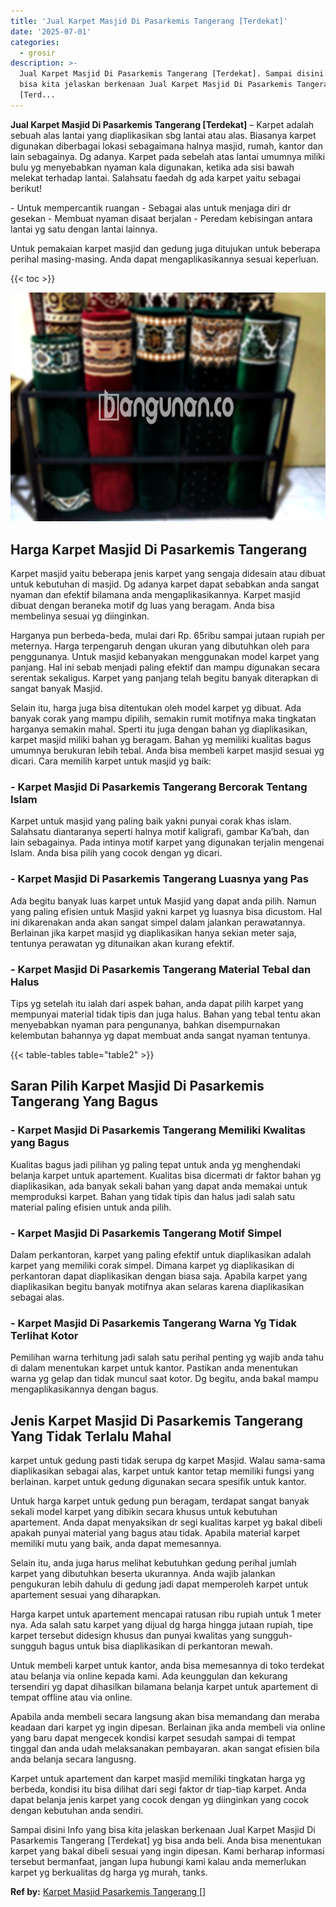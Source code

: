 ```yaml
---
title: 'Jual Karpet Masjid Di Pasarkemis Tangerang [Terdekat]'
date: '2025-07-01'
categories:
  - grosir
description: >-
  Jual Karpet Masjid Di Pasarkemis Tangerang [Terdekat]. Sampai disini Info yang
  bisa kita jelaskan berkenaan Jual Karpet Masjid Di Pasarkemis Tangerang
  [Terd...
---
```


**Jual Karpet Masjid Di Pasarkemis Tangerang \[Terdekat\]** – Karpet adalah sebuah alas lantai yang diaplikasikan sbg lantai atau alas. Biasanya karpet digunakan diberbagai lokasi sebagaimana halnya masjid, rumah, kantor dan lain sebagainya. Dg adanya. Karpet pada sebelah atas lantai umumnya miliki bulu yg menyebabkan nyaman kala digunakan, ketika ada sisi bawah melekat terhadap lantai. Salahsatu faedah dg ada karpet yaitu sebagai berikut!

\- Untuk mempercantik ruangan - Sebagai alas untuk menjaga diri dr gesekan - Membuat nyaman disaat berjalan - Peredam kebisingan antara lantai yg satu dengan lantai lainnya.

Untuk pemakaian karpet masjid dan gedung juga ditujukan untuk beberapa perihal masing-masing. Anda dapat mengaplikasikannya sesuai keperluan.

{{< toc >}}

![Jual Karpet Masjid Di Pasarkemis Tangerang [Terdekat]](/images/grosir-karpet-murah-38.png)

## Harga Karpet Masjid Di Pasarkemis Tangerang

Karpet masjid yaitu beberapa jenis karpet yang sengaja didesain atau dibuat untuk kebutuhan di masjid. Dg adanya karpet dapat sebabkan anda sangat nyaman dan efektif bilamana anda mengaplikasikannya. Karpet masjid dibuat dengan beraneka motif dg luas yang beragam. Anda bisa membelinya sesuai yg diinginkan.

Harganya pun berbeda-beda, mulai dari Rp. 65ribu sampai jutaan rupiah per meternya. Harga terpengaruh dengan ukuran yang dibutuhkan oleh para penggunanya. Untuk masjid kebanyakan menggunakan model karpet yang panjang. Hal ini sebab menjadi paling efektif dan mampu digunakan secara serentak sekaligus. Karpet yang panjang telah begitu banyak diterapkan di sangat banyak Masjid.

Selain itu, harga juga bisa ditentukan oleh model karpet yg dibuat. Ada banyak corak yang mampu dipilih, semakin rumit motifnya maka tingkatan harganya semakin mahal. Sperti itu juga dengan bahan yg diaplikasikan, karpet masjid miliki bahan yg beragam. Bahan yg memiliki kualitas bagus umumnya berukuran lebih tebal. Anda bisa membeli karpet masjid sesuai yg dicari. Cara memilih karpet untuk masjid yg baik:

### \- Karpet Masjid Di Pasarkemis Tangerang Bercorak Tentang Islam

Karpet untuk masjid yang paling baik yakni punyai corak khas islam. Salahsatu diantaranya seperti halnya motif kaligrafi, gambar Ka’bah, dan lain sebagainya. Pada intinya motif karpet yang digunakan terjalin mengenai Islam. Anda bisa pilih yang cocok dengan yg dicari.

### \- Karpet Masjid Di Pasarkemis Tangerang Luasnya yang Pas

Ada begitu banyak luas karpet untuk Masjid yang dapat anda pilih. Namun yang paling efisien untuk Masjid yakni karpet yg luasnya bisa dicustom. Hal ini dikarenakan anda akan sangat simpel dalam jalankan perawatannya. Berlainan jika karpet masjid yg diaplikasikan hanya sekian meter saja, tentunya perawatan yg ditunaikan akan kurang efektif.

### \- Karpet Masjid Di Pasarkemis Tangerang Material Tebal dan Halus

Tips yg setelah itu ialah dari aspek bahan, anda dapat pilih karpet yang mempunyai material tidak tipis dan juga halus. Bahan yang tebal tentu akan menyebabkan nyaman para pengunanya, bahkan disempurnakan kelembutan bahannya yg dapat membuat anda sangat nyaman tentunya.

{{< table-tables table="table2" >}}

## Saran Pilih Karpet Masjid Di Pasarkemis Tangerang Yang Bagus

### \- Karpet Masjid Di Pasarkemis Tangerang Memiliki Kwalitas yang Bagus

Kualitas bagus jadi pilihan yg paling tepat untuk anda yg menghendaki belanja karpet untuk apartement. Kualitas bisa dicermati dr faktor bahan yg diaplikasikan, ada banyak sekali bahan yang dapat anda memakai untuk memproduksi karpet. Bahan yang tidak tipis dan halus jadi salah satu material paling efisien untuk anda pilih.

### \- Karpet Masjid Di Pasarkemis Tangerang Motif Simpel

Dalam perkantoran, karpet yang paling efektif untuk diaplikasikan adalah karpet yang memiliki corak simpel. Dimana karpet yg diaplikasikan di perkantoran dapat diaplikasikan dengan biasa saja. Apabila karpet yang diaplikasikan begitu banyak motifnya akan selaras karena diaplikasikan sebagai alas.

### \- Karpet Masjid Di Pasarkemis Tangerang Warna Yg Tidak Terlihat Kotor

Pemilihan warna terhitung jadi salah satu perihal penting yg wajib anda tahu di dalam menentukan karpet untuk kantor. Pastikan anda menentukan warna yg gelap dan tidak muncul saat kotor. Dg begitu, anda bakal mampu mengaplikasikannya dengan bagus.

## Jenis Karpet Masjid Di Pasarkemis Tangerang Yang Tidak Terlalu Mahal

karpet untuk gedung pasti tidak serupa dg karpet Masjid. Walau sama-sama diaplikasikan sebagai alas, karpet untuk kantor tetap memiliki fungsi yang berlainan. karpet untuk gedung digunakan secara spesifik untuk kantor.

Untuk harga karpet untuk gedung pun beragam, terdapat sangat banyak sekali model karpet yang dibikin secara khusus untuk kebutuhan apartement. Anda dapat menyaksikan dr segi kualitas karpet yg bakal dibeli apakah punyai material yang bagus atau tidak. Apabila material karpet memiliki mutu yang baik, anda dapat memesannya.

Selain itu, anda juga harus melihat kebutuhkan gedung perihal jumlah karpet yang dibutuhkan beserta ukurannya. Anda wajib jalankan pengukuran lebih dahulu di gedung jadi dapat memperoleh karpet untuk apartement sesuai yang diharapkan.

Harga karpet untuk apartement mencapai ratusan ribu rupiah untuk 1 meter nya. Ada salah satu karpet yang dijual dg harga hingga jutaan rupiah, tipe karpet tersebut didesign khusus dan punyai kwalitas yang sungguh-sungguh bagus untuk bisa diaplikasikan di perkantoran mewah.

Untuk membeli karpet untuk kantor, anda bisa memesannya di toko terdekat atau belanja via online kepada kami. Ada keunggulan dan kekurang tersendiri yg dapat dihasilkan bilamana belanja karpet untuk apartement di tempat offline atau via online.

Apabila anda membeli secara langsung akan bisa memandang dan meraba keadaan dari karpet yg ingin dipesan. Berlainan jika anda membeli via online yang baru dapat mengecek kondisi karpet sesudah sampai di tempat tinggal dan anda udah melaksanakan pembayaran. akan sangat efisien bila anda belanja secara langusng.

Karpet untuk apartement dan karpet masjid memiliki tingkatan harga yg berbeda, kondisi itu bisa dilihat dari segi faktor dr tiap-tiap karpet. Anda dapat belanja jenis karpet yang cocok dengan yg diinginkan yang cocok dengan kebutuhan anda sendiri.

Sampai disini Info yang bisa kita jelaskan berkenaan Jual Karpet Masjid Di Pasarkemis Tangerang \[Terdekat\] yg bisa anda beli. Anda bisa menentukan karpet yang bakal dibeli sesuai yang ingin dipesan. Kami berharap informasi tersebut bermanfaat, jangan lupa hubungi kami kalau anda memerlukan karpet yg berkualitas dg harga yg murah, tanks.

**Ref by:**  [Karpet Masjid Pasarkemis Tangerang []](https://id.wikipedia.org/wiki/Karpet)
